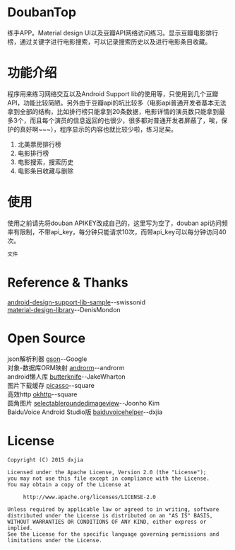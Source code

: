 # DoubanTop
练手APP。Material design UI以及豆瓣API网络访问练习。显示豆瓣电影排行榜，通过关键字进行电影搜索，可以记录搜索历史以及进行电影条目收藏。
# 功能介绍
程序用来练习网络交互以及Android Support lib的使用等，只使用到几个豆瓣API，功能比较简陋。另外由于豆瓣api的坑比较多（电影api普通开发者基本无法拿到全部的结构，比如排行榜只能拿到20条数据，电影详情的演员数只能拿到最多3个，而且每个演员的信息返回的也很少，很多都对普通开发者屏蔽了，唉，保护的真好啊~~~），程序显示的内容也就比较少啦，练习足矣。<br>
1. 北美票房排行榜<br>
2. 电影排行榜<br>
3. 电影搜索，搜索历史<br>
4. 电影条目收藏与删除<br>
# 使用
使用之前请先将douban APIKEY改成自己的，这里写为空了，douban api访问频率有限制，不带api_key，每分钟只能请求10次，而带api_key可以每分钟访问40次。
```java
文件
```

# Reference & Thanks
[android-design-support-lib-sample](https://github.com/swissonid/android-design-support-lib-sample)--swissonid<br>
[material-design-library](https://github.com/DenisMondon/material-design-library)--DenisMondon
# Open Source
json解析利器    [gson](http://code.google.com/p/google-gson/)--Google<br>
对象-数据库ORM映射    [androrm](http://www.androrm.com/)--androrm<br>
android懒人库    [butterknife](https://github.com/JakeWharton/butterknife)--JakeWharton<br>
图片下载缓存    [picasso](https://github.com/square/picasso)--square<br>
高效http    [okhttp](https://github.com/square/okhttp)--square<br>
圆角图片    [selectableroundedimageview](https://github.com/pungrue26/SelectableRoundedImageView)--Joonho Kim<br>
BaiduVoice Android Studio版    [baiduvoicehelper](https://github.com/dxjia/BaiduVoiceHelper)--dxjia<br>
# License
```
Copyright (C) 2015 dxjia

Licensed under the Apache License, Version 2.0 (the "License");
you may not use this file except in compliance with the License.
You may obtain a copy of the License at

     http://www.apache.org/licenses/LICENSE-2.0

Unless required by applicable law or agreed to in writing, software
distributed under the License is distributed on an "AS IS" BASIS,
WITHOUT WARRANTIES OR CONDITIONS OF ANY KIND, either express or implied.
See the License for the specific language governing permissions and
limitations under the License.
```
